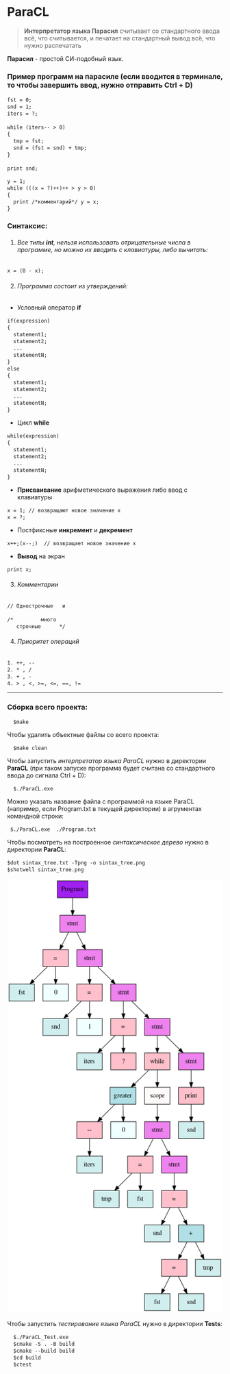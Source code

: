 # ParaCL 

> **Интерпретатор языка Парасил** считывает со стандартного ввода всё, что считывается, и печатает на стандартный вывод всё, что нужно распечатать

 **Парасил** - простой СИ-подобный язык.
  
 ### Пример программ на парасиле (если вводится в терминале, то чтобы завершить ввод, нужно отправить Ctrl + D)
  ```
  fst = 0;
  snd = 1;
  iters = ?;

  while (iters-- > 0)
  {
    tmp = fst;
    snd = (fst = snd) + tmp;
  }

  print snd;

  ```

  ```
  y = 1;
  while (((x = ?)++)++ > y > 0)
  {
    print /*комментарий*/ y = x;
  }

  ```

 ### Синтаксис:

  1. ###### Все типы **int**, нельзя использовать отрицательные числа в программе, но можно их вводить с клавиатуры, либо вычитать:
  ```
  x = (0 - x);
  ```


  2. ###### Программа состоит из *утверждений*:


  * Условный оператор **if**
  ```
  if(expression) 
  {
    statement1;
    statement2;
    ...
    statementN;
  }
  else
  {
    statement1;
    statement2;
    ...
    statementN;
  }
  ```


  * Цикл **while**
  ```
  while(expression)
  {
    statement1;
    statement2;
    ...
    statementN;
  }
  ```


  * **Присваивание** арифметического выражения либо ввод с клавиатуры
  ```
  x = 1; // возвращают новое значение x
  x = ?; 
  ```


  * Постфиксные **инкремент** и **декремент**
  ```
  x++;(x--;)  // возвращает новое значение x 
  ```


  * **Вывод** на экран
  ```
  print x; 
  ```


  3. ###### Комментарии
  ```
  // Однострочные   и 

  /*         много
     строчные      */
  ```


  4. ###### Приоритет операций
  ```
  1. ++, --
  2. * , /
  3. + , -
  4. > , <, >=, <=, ==, !=
  ```


 
-----------------------------------------------------------------------------

 ### Сборка всего проекта:  
```
  $make
```
 Чтобы удалить объектные файлы со всего проекта:  
```
  $make clean
```

 Чтобы запустить *интерпретатор языка ParaCL* нужно в директории **ParaCL** (при таком запуске программа будет считана со стандартного ввода до сигнала Ctrl + D):
``` 
  $./ParaCL.exe   
``` 

 Можно указать название файла с программой на языке ParaCL (например, если Program.txt в текущей директории) в агрументах командной строки:
```
 $./ParaCL.exe  ./Program.txt
```

 Чтобы посмотреть на построенное *синтаксическое дерево* нужно в директории **ParaCL**:
 ```
 $dot sintax_tree.txt -Tpng -o sintax_tree.png
 $shotwell sintax_tree.png

 ```

![example](sintax_tree.png)  


 Чтобы запустить *тестирование языка ParaCL* нужно в директории **Tests**:  
```  
  $./ParaCL_Test.exe  
  $cmake -S . -B build
  $cmake --build build  
  $cd build    
  $ctest  
``` 
 


